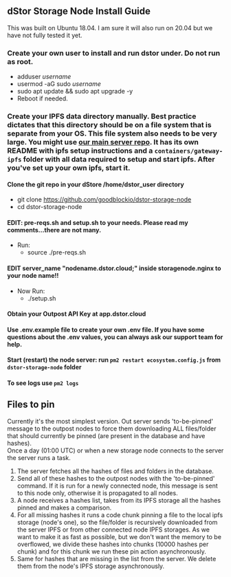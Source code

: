 ## dStor Storage Node Install Guide

This was built on Ubuntu 18.04. I am sure it will also run on 20.04 but we have not fully tested it yet.

### Create your own user to install and run dstor under. Do not run as root.

* adduser _username_
* usermod -aG sudo _username_
* sudo apt update && sudo apt upgrade -y
* Reboot if needed.
  
### Create your IPFS data directory manually. Best practice dictates that this directory should be on a file system that is separate from your OS. This file system also needs to be very large. You might use [our main server repo](https://github.com/goodblockio/dstor-node-api). It has its own README with ipfs setup instructions and a `containers/gateway-ipfs` folder with all data required to setup and start ipfs. After you've set up your own ipfs, start it.

#### Clone the git repo in your dStore /home/dstor_user directory
* git clone https://github.com/goodblockio/dstor-storage-node
* cd dstor-storage-node

#### EDIT: pre-reqs.sh and setup.sh to your needs. Please read my comments...there are not many.
* Run:
  * source ./pre-reqs.sh
  
#### EDIT server_name "nodename.dstor.cloud;" inside storagenode.nginx to your node name!!
* Now Run:
  * ./setup.sh
  
#### Obtain your Outpost API Key at app.dstor.cloud

#### Use .env.example file to create your own .env file. If you have some questions about the .env values, you can always ask our support team for help.

#### Start (restart) the node server: run `pm2 restart ecosystem.config.js` from `dstor-storage-node` folder

#### To see logs use `pm2 logs`


## Files to pin
Currently it's the most simplest version. Out server sends 'to-be-pinned' message to the outpost nodes to force them downloading ALL files/folder that should currently be pinned (are present in the database and have hashes).  
Once a day (01:00 UTC) or when a new storage node connects to the server the server runs a task.
1. The server fetches all the hashes of files and folders in the database.
2. Send all of these hashes to the outpost nodes with the 'to-be-pinned' command. If it is run for a newly connected node, this message is sent to this node only, otherwise it is propagated to all nodes.
3. A node receives a hashes list, takes from its IPFS storage all the hashes pinned and makes a comparison.
4. For all missing hashes it runs a code chunk pinning a file to the local ipfs storage (node's one), so the file/folder is recursively downloaded from the server IPFS or from other connected node IPFS storages. As we want to make it as fast as possible, but we don't want the memory to be overflowed, we divide these hashes into chunks (10000 hashes per chunk) and for this chunk we run these pin action asynchronously.
5. Same for hashes that are missing in the list from the server. We delete them from the node's IPFS storage asynchronously.
